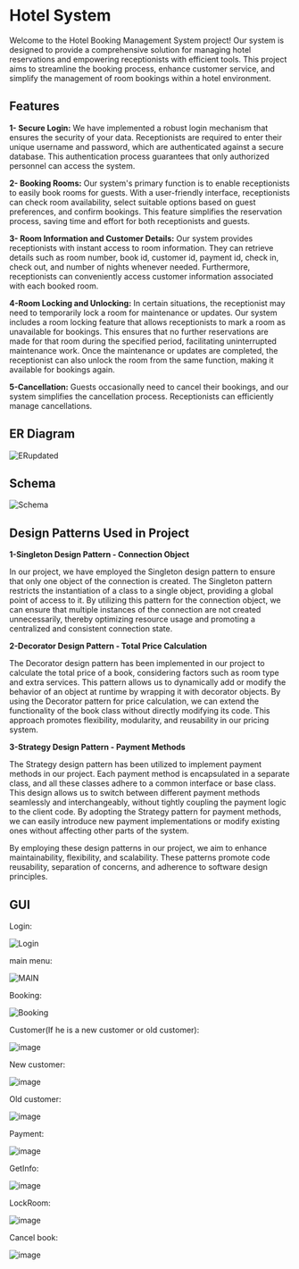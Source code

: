 # Hotel System
Welcome to the Hotel Booking Management System project! Our system is designed to provide a comprehensive solution for managing hotel reservations and empowering receptionists with efficient tools. This project aims to streamline the booking process, enhance customer service, and simplify the management of room bookings within a hotel environment.

## Features
**1- Secure Login:** We have implemented a robust login mechanism that ensures the security of your data. Receptionists are required to enter their unique username and password, which are authenticated against a secure database. This authentication process guarantees that only authorized personnel can access the system.

**2- Booking Rooms:** Our system's primary function is to enable receptionists to easily book rooms for guests. With a user-friendly interface, receptionists can check room availability, select suitable options based on guest preferences, and confirm bookings. This feature simplifies the reservation process, saving time and effort for both receptionists and guests.

**3- Room Information and Customer Details:** Our system provides receptionists with instant access to room information. They can retrieve details such as room number, book id, customer id, payment id, check in, check out,  and number of nights whenever needed. Furthermore, receptionists can conveniently access customer information associated with each booked room.

**4-Room Locking and Unlocking:** In certain situations, the receptionist may need to temporarily lock a room for maintenance or updates. Our system includes a room locking feature that allows receptionists to mark a room as unavailable for bookings. This ensures that no further reservations are made for that room during the specified period, facilitating uninterrupted maintenance work. Once the maintenance or updates are completed, the receptionist can also unlock the room from the same function, making it available for bookings again.

**5-Cancellation:** Guests occasionally need to cancel their bookings, and our system simplifies the cancellation process.
Receptionists can efficiently manage cancellations.

## ER Diagram

![ERupdated](https://github.com/Hotel-System252/Hotel-System/assets/98660298/29d6d49e-8ec8-4ab2-b85f-837688d24f38)

## Schema 

![Schema ](https://github.com/Hotel-System252/Hotel-System/assets/98660298/33a028aa-a0a5-4f44-9f81-9d22da9870b4)

## Design Patterns Used in Project

**1-Singleton Design Pattern - Connection Object**

In our project, we have employed the Singleton design pattern to ensure that only one object of the connection is created. The Singleton pattern restricts the instantiation of a class to a single object, providing a global point of access to it. By utilizing this pattern for the connection object, we can ensure that multiple instances of the connection are not created unnecessarily, thereby optimizing resource usage and promoting a centralized and consistent connection state.

**2-Decorator Design Pattern - Total Price Calculation**

The Decorator design pattern has been implemented in our project to calculate the total price of a book, considering factors such as room type and extra services. This pattern allows us to dynamically add or modify the behavior of an object at runtime by wrapping it with decorator objects. By using the Decorator pattern for price calculation, we can extend the functionality of the book class without directly modifying its code. This approach promotes flexibility, modularity, and reusability in our pricing system.

**3-Strategy Design Pattern - Payment Methods**

The Strategy design pattern has been utilized to implement payment methods in our project. Each payment method is encapsulated in a separate class, and all these classes adhere to a common interface or base class. This design allows us to switch between different payment methods seamlessly and interchangeably, without tightly coupling the payment logic to the client code. By adopting the Strategy pattern for payment methods, we can easily introduce new payment implementations or modify existing ones without affecting other parts of the system.

By employing these design patterns in our project, we aim to enhance maintainability, flexibility, and scalability. These patterns promote code reusability, separation of concerns, and adherence to software design principles.

## GUI

Login:

![Login](https://github.com/Hotel-System252/Hotel-System/assets/98660298/58e77e21-dbc8-4047-a47e-a0a5aa580fc1)

main menu: 

![MAIN](https://github.com/Hotel-System252/Hotel-System/assets/98660298/d5ab23a7-4c07-44e5-9382-b9a836dd1424)

Booking:

![Booking](https://github.com/Hotel-System252/Hotel-System/assets/98660298/4a286d79-736b-40b1-8c59-296ccdf064d3)

Customer(If he is a new customer or old customer):

![image](https://github.com/Hotel-System252/Hotel-System/assets/98660298/e867502c-c5f9-400c-92b9-391956b38dab)

New customer: 

![image](https://github.com/Hotel-System252/Hotel-System/assets/98660298/24885f65-4f77-4529-922d-342fde1a850b)

Old customer: 

![image](https://github.com/Hotel-System252/Hotel-System/assets/98660298/a6708a42-fd13-4e66-a853-cdad8459516b)

Payment:

![image](https://github.com/Hotel-System252/Hotel-System/assets/98660298/b9aa1286-a03f-488c-b631-07b0960f82eb)

GetInfo:

![image](https://github.com/Hotel-System252/Hotel-System/assets/98660298/09aa1e48-8894-42bf-89f2-cfdd17f2c919)

LockRoom:

![image](https://github.com/Hotel-System252/Hotel-System/assets/98660298/e997450a-acf5-497a-99df-5faee70828bc)

Cancel book: 

![image](https://github.com/Hotel-System252/Hotel-System/assets/98660298/e1e93dfd-b0b8-4b38-8c1a-fcaa8b62f4a9)


